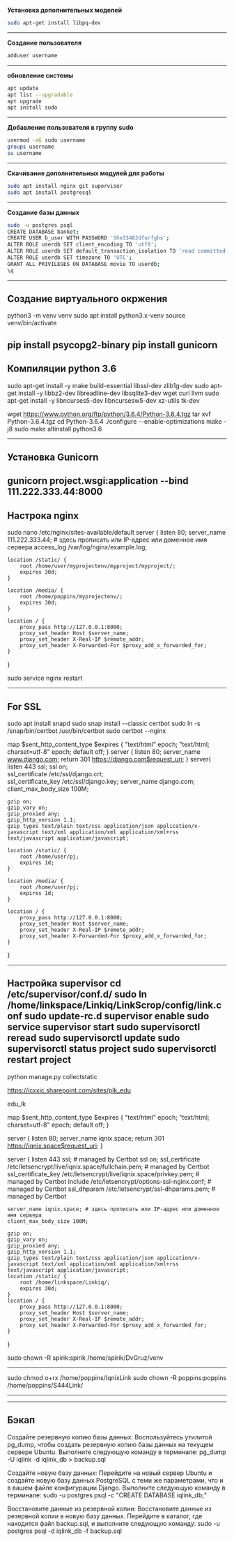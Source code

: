 **Установка дополнительных моделей**
```bash
sudo apt-get install libpq-dev
```
---
**Создание пользователя**
```bash
adduser username
```
---
**обновление системы**
```bash
apt update
apt list --upgradable
apt upgrade
apt install sudo 
```
---
**Добавление пользователя в группу sudo**

```bash
usermod -aG sudo username
groups username
su username
```
---

**Скачивание дополнительных модулей для работы**
```bash
sudo apt install nginx git supervisor
sudo apt install postgresql
```
---
**Создание базы данных**
```bash
sudo -u postgres psql
CREATE DATABASE banket;
CREATE USER b_user WITH PASSWORD 'She3348Jdfurfghs';
ALTER ROLE userdb SET client_encoding TO 'utf8';
ALTER ROLE userdb SET default_transaction_isolation TO 'read committed';
ALTER ROLE userdb SET timezone TO 'UTC';
GRANT ALL PRIVILEGES ON DATABASE movie TO userdb;
\q
```
----------------------------------------

Создание виртуального окржения
--------------------
python3 -m venv venv
sudo apt install python3.x-venv
source venv/bin/activate

pip install psycopg2-binary
pip install gunicorn
--------------------

Компиляции python 3.6
----------------------
sudo apt-get install -y make build-essential libssl-dev zlib1g-dev
sudo apt-get install -y libbz2-dev libreadline-dev libsqlite3-dev wget curl llvm
sudo apt-get install -y libncurses5-dev  libncursesw5-dev xz-utils tk-dev

wget https://www.python.org/ftp/python/3.6.4/Python-3.6.4.tgz
tar xvf Python-3.6.4.tgz
cd Python-3.6.4
./configure --enable-optimizations
make -j8
sudo make altinstall
python3.6

--------------------------------------------
Установка Gunicorn
------------------
gunicorn project.wsgi:application --bind 111.222.333.44:8000
----------------------------------------
Настрока nginx
--------------
sudo nano /etc/nginx/sites-available/default
server {
    listen 80;
    server_name 111.222.333.44; # здесь прописать или IP-адрес или доменное имя сервера
    access_log  /var/log/nginx/example.log;
 
    location /static/ {
        root /home/user/myprojectenv/myproject/myproject/;
        expires 30d;
    }

    location /media/ {
        root /home/poppins/myprojectenv/;
        expires 30d;
    }
 
    location / {
        proxy_pass http://127.0.0.1:8000; 
        proxy_set_header Host $server_name;
        proxy_set_header X-Real-IP $remote_addr;
        proxy_set_header X-Forwarded-For $proxy_add_x_forwarded_for;
    }
}

sudo service nginx restart

------------------------------------------
For SSL
-------
sudo apt install snapd
sudo snap install --classic certbot
sudo ln -s /snap/bin/certbot /usr/bin/certbot
sudo certbot --nginx

map $sent_http_content_type $expires {
    "text/html"                 epoch;
    "text/html; charset=utf-8"  epoch;
    default                     off;
}
server {
    listen 80;
    server_name www.django.com;
    return 301 https://django.com$request_uri;
}
server{
    listen 443 ssl;
    ssl on;                                      
    ssl_certificate /etc/ssl/django.crt;     
    ssl_certificate_key /etc/ssl/django.key; 
    server_name django.com;
    client_max_body_size 100M;

    gzip on;
    gzip_vary on;
    gzip_proxied any;
    gzip_http_version 1.1;
    gzip_types text/plain text/css application/json application/x-javascript text/xml application/xml application/xml+rss text/javascript application/javascript;

    location /static/ {
        root /home/user/pj;
        expires 1d;
    }

    location /media/ {
        root /home/user/pj;
        expires 1d;
    }

    location / {
        proxy_pass http://127.0.0.1:8000;
        proxy_set_header Host $server_name;
        proxy_set_header X-Real-IP $remote_addr;
        proxy_set_header X-Forwarded-For $proxy_add_x_forwarded_for;
    }
}

---------------------------------------
Настройка supervisor
cd /etc/supervisor/conf.d/
sudo ln /home/linkspace/Linkiq/LinkScrop/config/link.conf
sudo update-rc.d supervisor enable
sudo service supervisor start
sudo supervisorctl reread
sudo supervisorctl update
sudo supervisorctl status project
sudo supervisorctl restart project
--------------------
python manage.py collectstatic


https://icxxic.sharepoint.com/sites/plk_edu


edu_lk






map $sent_http_content_type $expires {
    "text/html"                 epoch;
    "text/html; charset=utf-8"  epoch;
    default                     off;
}

server {
    listen 80;
    server_name iqnix.space;
    return 301 https://iqnix.space$request_uri;
}


server {
    listen 443 ssl; # managed by Certbot
    ssl on; 
    ssl_certificate /etc/letsencrypt/live/iqnix.space/fullchain.pem; # managed by Certbot
    ssl_certificate_key /etc/letsencrypt/live/iqnix.space/privkey.pem; # managed by Certbot
    include /etc/letsencrypt/options-ssl-nginx.conf; # managed by Certbot
    ssl_dhparam /etc/letsencrypt/ssl-dhparams.pem; # managed by Certbot

    server_name iqnix.space; # здесь прописать или IP-адрес или доменное имя сервера
    client_max_body_size 100M;

    gzip on;
    gzip_vary on;
    gzip_proxied any;
    gzip_http_version 1.1;
    gzip_types text/plain text/css application/json application/x-javascript text/xml application/xml application/xml+rss text/javascript application/javascript;
    location /static/ {
        root /home/linkspace/Linkiq/;
        expires 30d;
    }
    location / {
        proxy_pass http://127.0.0.1:8000;
        proxy_set_header Host $server_name;
        proxy_set_header X-Real-IP $remote_addr;
        proxy_set_header X-Forwarded-For $proxy_add_x_forwarded_for;
    }
}

sudo chown -R spirik:spirik /home/spirik/DvGruz/venv

-------
sudo chmod o+rx /home/poppins/IqnixLink
sudo chown -R poppins:poppins /home/poppins/S444Link/

-------


----------
Бэкап
----------

Создайте резервную копию базы данных: Воспользуйтесь утилитой pg_dump, чтобы создать резервную копию базы данных на текущем сервере Ubuntu. Выполните следующую команду в терминале:
pg_dump -U iqlink -d iqlink_db > backup.sql


Создайте новую базу данных: Перейдите на новый сервер Ubuntu и создайте новую базу данных PostgreSQL с теми же параметрами, что и в вашем файле конфигурации Django. Выполните следующую команду в терминале:
sudo -u postgres psql -c "CREATE DATABASE iqlink_db;"


Восстановите данные из резервной копии: Восстановите данные из резервной копии в новую базу данных. Перейдите в каталог, где находится файл backup.sql, и выполните следующую команду:
sudo -u postgres psql -d iqlink_db -f backup.sql
